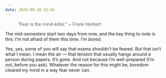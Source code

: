 ```yaml
---
date: 2025-09-18 15:43
---
```

> “Fear is the mind-killer.” ~ Frank Herbert

The mid-semesters start two days from now, and the key thing to note is this: I’m not afraid of them this time. _I’m bored_.

Yes, yes, some of you will say that exams shouldn't be feared. But that isn’t what I mean. I mean the air — that tension that usually hangs around a person during papers. It’s gone. And not because I’m well-prepared (I’m _not_, before you ask). Whatever the reason for this might be, boredom cleared my mind in a way fear never can.
